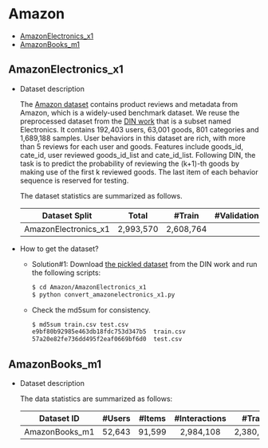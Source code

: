 # Amazon

+ [AmazonElectronics_x1](#amazonelectronics_x1)
+ [AmazonBooks_m1](#amazonbooks_m1)


## AmazonElectronics_x1

+ Dataset description

  The [Amazon dataset](http://jmcauley.ucsd.edu/data/amazon/) contains product reviews and metadata from Amazon, which is a widely-used benchmark dataset. We reuse the preprocessed dataset from the [DIN work](https://github.com/zhougr1993/DeepInterestNetwork) that is a subset named Electronics. It contains 192,403 users, 63,001 goods, 801 categories and 1,689,188 samples. User behaviors in this dataset are rich, with more than 5 reviews for each user and goods. Features include goods_id, cate_id, user reviewed goods_id_list and cate_id_list. Following DIN, the task is to predict the probability of reviewing the (k+1)-th goods by making use of the first k reviewed goods. The last item of each behavior sequence is reserved for testing.

  The dataset statistics are summarized as follows.

  | Dataset Split  | Total | #Train | #Validation | #Test | 
  | :--------: | :-----: |:-----: | :----------: | :----: | 
  | AmazonElectronics_x1 | 2,993,570   | 2,608,764 |      | 384,806  |


+ How to get the dataset?
    + Solution#1: Download [the pickled dataset](https://github.com/zhougr1993/DeepInterestNetwork/tree/master/din) from the DIN work and run the following scripts:
      ```bash
      $ cd Amazon/AmazonElectronics_x1
      $ python convert_amazonelectronics_x1.py
      ```

    + Check the md5sum for consistency.
      ```bash
      $ md5sum train.csv test.csv
      e9bf80b92985e463db18fdc753d347b5  train.csv
      57a20e82fe736dd495f2eaf0669bf6d0  test.csv
      ```


## AmazonBooks_m1

+ Dataset description

  The data statistics are summarized as follows:

  | Dataset ID     | #Users | #Items | #Interactions |   #Train  |  #Test  | Density |
  |:--------------:|:------:|:------:|:-------------:|:---------:|:-------:|:-------:|
  | AmazonBooks_m1 | 52,643 | 91,599 |   2,984,108   | 2,380,730 | 603,378 | 0.00062 |
